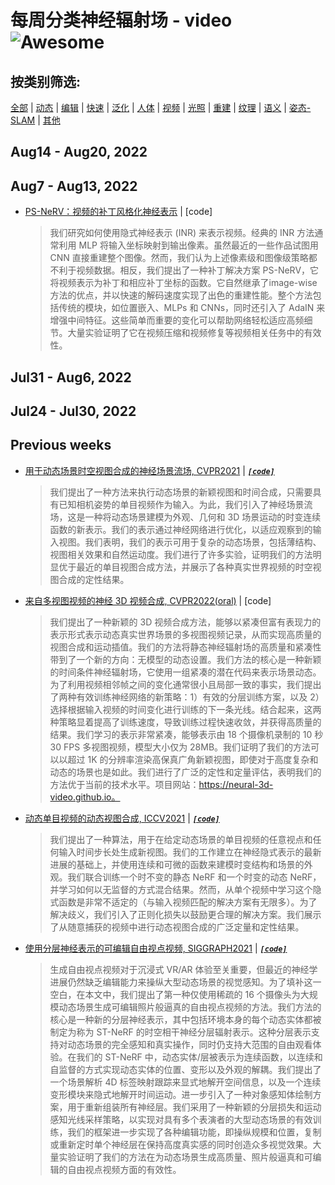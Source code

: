 
每周分类神经辐射场 - video ![Awesome](https://cdn.rawgit.com/sindresorhus/awesome/d7305f38d29fed78fa85652e3a63e154dd8e8829/media/badge.svg)
==================================================================================================================================
## 按类别筛选: 
 [全部](../weekly_nerf_cn.md) | [动态](./dynamic.md) | [编辑](./editing.md) | [快速](./fast.md) | [泛化](./generalization.md) | [人体](./human.md) | [视频](./video.md) | [光照](./lighting.md) | [重建](./reconstruction.md) | [纹理](./texture.md) | [语义](./semantic.md) | [姿态-SLAM](./pose-slam.md) | [其他](./others.md) 
## Aug14 - Aug20, 2022
## Aug7 - Aug13, 2022
  - [PS-NeRV：视频的补丁风格化神经表示](https://arxiv.org/abs/2208.03742) | [code]
    > 我们研究如何使用隐式神经表示 (INR) 来表示视频。经典的 INR 方法通常利用 MLP 将输入坐标映射到输出像素。虽然最近的一些作品试图用 CNN 直接重建整个图像。然而，我们认为上述像素级和图像级策略都不利于视频数据。相反，我们提出了一种补丁解决方案 PS-NeRV，它将视频表示为补丁和相应补丁坐标的函数。它自然继承了image-wise方法的优点，并以快速的解码速度实现了出色的重建性能。整个方法包括传统的模块，如位置嵌入、MLPs 和 CNNs，同时还引入了 AdaIN 来增强中间特征。这些简单而重要的变化可以帮助网络轻松适应高频细节。大量实验证明了它在视频压缩和视频修复等视频相关任务中的有效性。
## Jul31 - Aug6, 2022
## Jul24 - Jul30, 2022
## Previous weeks
  - [用于动态场景时空视图合成的神经场景流场, CVPR2021](http://www.cs.cornell.edu/~zl548/NSFF/) | [***``[code]``***](https://github.com/zhengqili/Neural-Scene-Flow-Fields)
    > 我们提出了一种方法来执行动态场景的新颖视图和时间合成，只需要具有已知相机姿势的单目视频作为输入。为此，我们引入了神经场景流场，这是一种将动态场景建模为外观、几何和 3D 场景运动的时变连续函数的新表示。我们的表示通过神经网络进行优化，以适应观察到的输入视图。我们表明，我们的表示可用于复杂的动态场景，包括薄结构、视图相关效果和自然运动度。我们进行了许多实验，证明我们的方法明显优于最近的单目视图合成方法，并展示了各种真实世界视频的时空视图合成的定性结果。
  - [来自多视图视频的神经 3D 视频合成, CVPR2022(oral)](https://neural-3d-video.github.io/) | [code]
    > 我们提出了一种新颖的 3D 视频合成方法，能够以紧凑但富有表现力的表示形式表示动态真实世界场景的多视图视频记录，从而实现高质量的视图合成和运动插值。我们的方法将静态神经辐射场的高质量和紧凑性带到了一个新的方向：无模型的动态设置。我们方法的核心是一种新颖的时间条件神经辐射场，它使用一组紧凑的潜在代码来表示场景动态。为了利用视频相邻帧之间的变化通常很小且局部一致的事实，我们提出了两种有效训练神经网络的新策略：1）有效的分层训练方案，以及 2）选择根据输入视频的时间变化进行训练的下一条光线。结合起来，这两种策略显着提高了训练速度，导致训练过程快速收敛，并获得高质量的结果。我们学习的表示非常紧凑，能够表示由 18 个摄像机录制的 10 秒 30 FPS 多视图视频，模型大小仅为 28MB。我们证明了我们的方法可以以超过 1K 的分辨率渲染高保真广角新颖视图，即使对于高度复杂和动态的场景也是如此。我们进行了广泛的定性和定量评估，表明我们的方法优于当前的技术水平。项目网站：https://neural-3d-video.github.io。
  - [动态单目视频的动态视图合成, ICCV2021](https://free-view-video.github.io/) | [***``[code]``***](https://github.com/gaochen315/DynamicNeRF)
    > 我们提出了一种算法，用于在给定动态场景的单目视频的任意视点和任何输入时间步长处生成新视图。我们的工作建立在神经隐式表示的最新进展的基础上，并使用连续和可微的函数来建模时变结构和场景的外观。我们联合训练一个时不变的静态 NeRF 和一个时变的动态 NeRF，并学习如何以无监督的方式混合结果。然而，从单个视频中学习这个隐式函数是非常不适定的（与输入视频匹配的解决方案有无限多）。为了解决歧义，我们引入了正则化损失以鼓励更合理的解决方案。我们展示了从随意捕获的视频中进行动态视图合成的广泛定量和定性结果。
  - [使用分层神经表示的可编辑自由视点视频, SIGGRAPH2021](https://jiakai-zhang.github.io/st-nerf/) | [***``[code]``***](https://jiakai-zhang.github.io/st-nerf/#code)
    > 生成自由视点视频对于沉浸式 VR/AR 体验至关重要，但最近的神经学进展仍然缺乏编辑能力来操纵大型动态场景的视觉感知。为了填补这一空白，在本文中，我们提出了第一种仅使用稀疏的 16 个摄像头为大规模动态场景生成可编辑照片般逼真的自由视点视频的方法。我们方法的核心是一种新的分层神经表示，其中包括环境本身的每个动态实体都被制定为称为 ST-NeRF 的时空相干神经分层辐射表示。这种分层表示支持对动态场景的完全感知和真实操作，同时仍支持大范围的自由观看体验。在我们的 ST-NeRF 中，动态实体/层被表示为连续函数，以连续和自监督的方式实现动态实体的位置、变形以及外观的解耦。我们提出了一个场景解析 4D 标签映射跟踪来显式地解开空间信息，以及一个连续变形模块来隐式地解开时间运动。进一步引入了一种对象感知体绘制方案，用于重新组装所有神经层。我们采用了一种新颖的分层损失和运动感知光线采样策略，以实现对具有多个表演者的大型动态场景的有效训练，我们的框架进一步实现了各种编辑功能，即操纵规模和位置，复制或重新定时单个神经层在保持高度真实感的同时创造众多视觉效果。大量实验证明了我们的方法在为动态场景生成高质量、照片般逼真和可编辑的自由视点视频方面的有效性。
